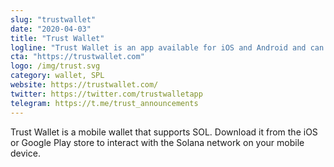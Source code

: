 ```yaml
---
slug: "trustwallet"
date: "2020-04-03"
title: "Trust Wallet"
logline: "Trust Wallet is an app available for iOS and Android and can be used to send and receive SOL tokens."
cta: "https://trustwallet.com"
logo: /img/trust.svg
category: wallet, SPL
website: https://trustwallet.com/
twitter: https://twitter.com/trustwalletapp
telegram: https://t.me/trust_announcements
---
```


Trust Wallet is a mobile wallet that supports SOL. Download it from the iOS or Google Play store to interact with the Solana network on your mobile device.
